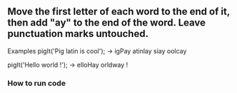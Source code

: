 ## Move the first letter of each word to the end of it, then add "ay" to the end of the word. Leave punctuation marks untouched.

Examples
pigIt('Pig latin is cool'); -> igPay atinlay siay oolcay

pigIt('Hello world !');     ->  elloHay orldway !

### How to run code

``` node simplePigLatin.js